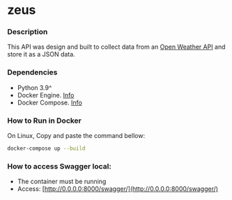 # zeus
### Description
This API was design and built to collect data from an [Open Weather API](https://openweathermap.org/) and store it as a JSON data.

### Dependencies
- Python 3.9^
- Docker Engine. [Info](https://docs.docker.com/engine/install/)
- Docker Compose. [Info](https://docs.docker.com/compose/install/)

### How to Run in Docker
On Linux, Copy and paste the command bellow:
```sh
docker-compose up --build
```
 ### How to access Swagger local:
 - The container must be running
 - Access: [http://0.0.0.0:8000/swagger/](http://0.0.0.0:8000/swagger/)